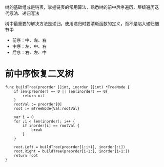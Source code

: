 树的基础组成是链表，掌握链表的常用算法，熟悉树的前中后序遍历、层级遍历迭代写法、递归写法

树中最重要的解决方法是递归，使用递归时要清晰函数的定义，而不是陷入递归细节中

- 前序：中、左、右
- 中序：左、中、右
- 后序：右、左、中

# 前中序恢复二叉树
```
func buildTree(preorder []int, inorder []int) *TreeNode {
    if len(preorder) == 0 || len(inorder) == 0{
        return nil
    }
    rootVal := preorder[0]
    root := &TreeNode{Val:rootVal}

    var i = 0
    for ;i < len(inorder); i++ {
        if inorder[i] == rootVal {
            break
        }
    }

    root.Left = buildTree(preorder[1:i+1], inorder[:i])
    root.Right = buildTree(preorder[i+1:], inorder[i+1:])
    return root
}
```